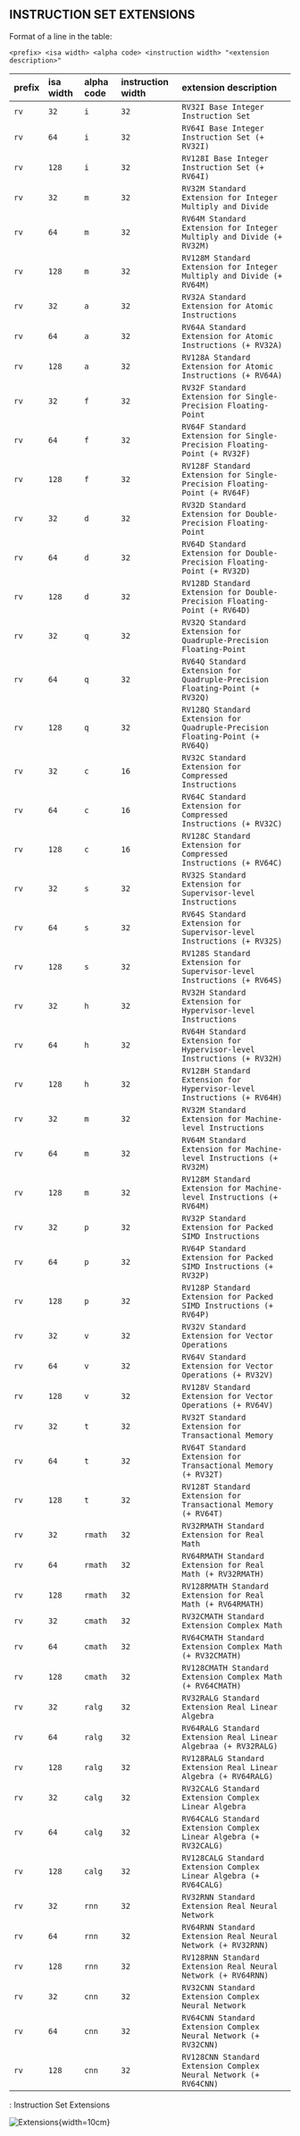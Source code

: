 ## INSTRUCTION SET EXTENSIONS

Format of a line in the table:

`<prefix> <isa width> <alpha code> <instruction width> "<extension description>"`

| prefix | isa width | alpha code | instruction width | extension description                                                        |
|--------|:----------|:-----------|:------------------|:-----------------------------------------------------------------------------|
| `rv`   | `32`      | `i`        | `32`              | `RV32I Base Integer Instruction Set`                                         |
| `rv`   | `64`      | `i`        | `32`              | `RV64I Base Integer Instruction Set (+ RV32I)`                               |
| `rv`   | `128`     | `i`        | `32`              | `RV128I Base Integer Instruction Set (+ RV64I)`                              |
| `rv`   | `32`      | `m`        | `32`              | `RV32M Standard Extension for Integer Multiply and Divide`                   |
| `rv`   | `64`      | `m`        | `32`              | `RV64M Standard Extension for Integer Multiply and Divide (+ RV32M)`         |
| `rv`   | `128`     | `m`        | `32`              | `RV128M Standard Extension for Integer Multiply and Divide (+ RV64M)`        |
| `rv`   | `32`      | `a`        | `32`              | `RV32A Standard Extension for Atomic Instructions`                           |
| `rv`   | `64`      | `a`        | `32`              | `RV64A Standard Extension for Atomic Instructions (+ RV32A)`                 |
| `rv`   | `128`     | `a`        | `32`              | `RV128A Standard Extension for Atomic Instructions (+ RV64A)`                |
| `rv`   | `32`      | `f`        | `32`              | `RV32F Standard Extension for Single-Precision Floating-Point`               |
| `rv`   | `64`      | `f`        | `32`              | `RV64F Standard Extension for Single-Precision Floating-Point (+ RV32F)`     |
| `rv`   | `128`     | `f`        | `32`              | `RV128F Standard Extension for Single-Precision Floating-Point (+ RV64F)`    |
| `rv`   | `32`      | `d`        | `32`              | `RV32D Standard Extension for Double-Precision Floating-Point`               |
| `rv`   | `64`      | `d`        | `32`              | `RV64D Standard Extension for Double-Precision Floating-Point (+ RV32D)`     |
| `rv`   | `128`     | `d`        | `32`              | `RV128D Standard Extension for Double-Precision Floating-Point (+ RV64D)`    |
| `rv`   | `32`      | `q`        | `32`              | `RV32Q Standard Extension for Quadruple-Precision Floating-Point`            |
| `rv`   | `64`      | `q`        | `32`              | `RV64Q Standard Extension for Quadruple-Precision Floating-Point (+ RV32Q)`  |
| `rv`   | `128`     | `q`        | `32`              | `RV128Q Standard Extension for Quadruple-Precision Floating-Point (+ RV64Q)` |
| `rv`   | `32`      | `c`        | `16`              | `RV32C Standard Extension for Compressed Instructions`                       |
| `rv`   | `64`      | `c`        | `16`              | `RV64C Standard Extension for Compressed Instructions (+ RV32C)`             |
| `rv`   | `128`     | `c`        | `16`              | `RV128C Standard Extension for Compressed Instructions (+ RV64C)`            |
| `rv`   | `32`      | `s`        | `32`              | `RV32S Standard Extension for Supervisor-level Instructions`                 |
| `rv`   | `64`      | `s`        | `32`              | `RV64S Standard Extension for Supervisor-level Instructions (+ RV32S)`       |
| `rv`   | `128`     | `s`        | `32`              | `RV128S Standard Extension for Supervisor-level Instructions (+ RV64S)`      |
| `rv`   | `32`      | `h`        | `32`              | `RV32H Standard Extension for Hypervisor-level Instructions`                 |
| `rv`   | `64`      | `h`        | `32`              | `RV64H Standard Extension for Hypervisor-level Instructions (+ RV32H)`       |
| `rv`   | `128`     | `h`        | `32`              | `RV128H Standard Extension for Hypervisor-level Instructions (+ RV64H)`      |
| `rv`   | `32`      | `m`        | `32`              | `RV32M Standard Extension for Machine-level Instructions`                    |
| `rv`   | `64`      | `m`        | `32`              | `RV64M Standard Extension for Machine-level Instructions (+ RV32M)`          |
| `rv`   | `128`     | `m`        | `32`              | `RV128M Standard Extension for Machine-level Instructions (+ RV64M)`         |
| `rv`   | `32`      | `p`        | `32`              | `RV32P Standard Extension for Packed SIMD Instructions`                      |
| `rv`   | `64`      | `p`        | `32`              | `RV64P Standard Extension for Packed SIMD Instructions (+ RV32P)`            |
| `rv`   | `128`     | `p`        | `32`              | `RV128P Standard Extension for Packed SIMD Instructions (+ RV64P)`           |
| `rv`   | `32`      | `v`        | `32`              | `RV32V Standard Extension for Vector Operations`                             |
| `rv`   | `64`      | `v`        | `32`              | `RV64V Standard Extension for Vector Operations (+ RV32V)`                   |
| `rv`   | `128`     | `v`        | `32`              | `RV128V Standard Extension for Vector Operations (+ RV64V)`                  |
| `rv`   | `32`      | `t`        | `32`              | `RV32T Standard Extension for Transactional Memory`                          |
| `rv`   | `64`      | `t`        | `32`              | `RV64T Standard Extension for Transactional Memory (+ RV32T)`                |
| `rv`   | `128`     | `t`        | `32`              | `RV128T Standard Extension for Transactional Memory (+ RV64T)`               |
| `rv`   | `32`      | `rmath`    | `32`              | `RV32RMATH Standard Extension for Real Math`                                 |
| `rv`   | `64`      | `rmath`    | `32`              | `RV64RMATH Standard Extension for Real Math (+ RV32RMATH)`                   |
| `rv`   | `128`     | `rmath`    | `32`              | `RV128RMATH Standard Extension for Real Math (+ RV64RMATH)`                  |
| `rv`   | `32`      | `cmath`    | `32`              | `RV32CMATH Standard Extension Complex Math`                                  |
| `rv`   | `64`      | `cmath`    | `32`              | `RV64CMATH Standard Extension Complex Math (+ RV32CMATH)`                    |
| `rv`   | `128`     | `cmath`    | `32`              | `RV128CMATH Standard Extension Complex Math (+ RV64CMATH)`                   |
| `rv`   | `32`      | `ralg`     | `32`              | `RV32RALG Standard Extension Real Linear Algebra`                            |
| `rv`   | `64`      | `ralg`     | `32`              | `RV64RALG Standard Extension Real Linear Algebraa (+ RV32RALG)`              |
| `rv`   | `128`     | `ralg`     | `32`              | `RV128RALG Standard Extension Real Linear Algebra (+ RV64RALG)`              |
| `rv`   | `32`      | `calg`     | `32`              | `RV32CALG Standard Extension Complex Linear Algebra`                         |
| `rv`   | `64`      | `calg`     | `32`              | `RV64CALG Standard Extension Complex Linear Algebra (+ RV32CALG)`            |
| `rv`   | `128`     | `calg`     | `32`              | `RV128CALG Standard Extension Complex Linear Algebra (+ RV64CALG)`           |
| `rv`   | `32`      | `rnn`      | `32`              | `RV32RNN Standard Extension Real Neural Network`                             |
| `rv`   | `64`      | `rnn`      | `32`              | `RV64RNN Standard Extension Real Neural Network (+ RV32RNN)`                 |
| `rv`   | `128`     | `rnn`      | `32`              | `RV128RNN Standard Extension Real Neural Network (+ RV64RNN)`                |
| `rv`   | `32`      | `cnn`      | `32`              | `RV32CNN Standard Extension Complex Neural Network`                          |
| `rv`   | `64`      | `cnn`      | `32`              | `RV64CNN Standard Extension Complex Neural Network (+ RV32CNN)`              |
| `rv`   | `128`     | `cnn`      | `32`              | `RV128CNN Standard Extension Complex Neural Network (+ RV64CNN)`             |
: Instruction Set Extensions

![Extensions](assets/extensions.svg){width=10cm}
